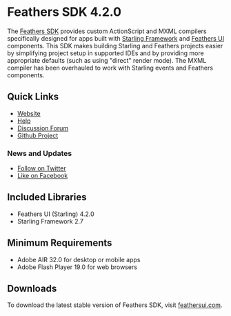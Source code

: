 # Feathers SDK 4.2.0

The [Feathers SDK](https://feathersui.com/sdk/) provides custom ActionScript and MXML compilers specifically designed for apps built with [Starling Framework](https://gamua.com/starling/) and [Feathers UI](https://feathersui.com/) components. This SDK makes building Starling and Feathers projects easier by simplifying project setup in supported IDEs and by providing more appropriate defaults (such as using "direct" render mode). The MXML compiler has been overhauled to work with Starling events and Feathers components.

## Quick Links

* [Website](https://feathersui.com/sdk/)
* [Help](https://feathersui.com/learn/as3-starling/sdk/)
* [Discussion Forum](https://forum.starling-framework.org/t/feathers)
* [Github Project](https://github.com/BowlerHatLLC/feathers-sdk)

### News and Updates

* [Follow on Twitter](https://twitter.com/feathersui)
* [Like on Facebook](https://facebook.com/feathersui)

## Included Libraries

* Feathers UI (Starling) 4.2.0
* Starling Framework 2.7

## Minimum Requirements

* Adobe AIR 32.0 for desktop or mobile apps
* Adobe Flash Player 19.0 for web browsers

## Downloads

To download the latest stable version of Feathers SDK, visit [feathersui.com](https://feathersui.com/).